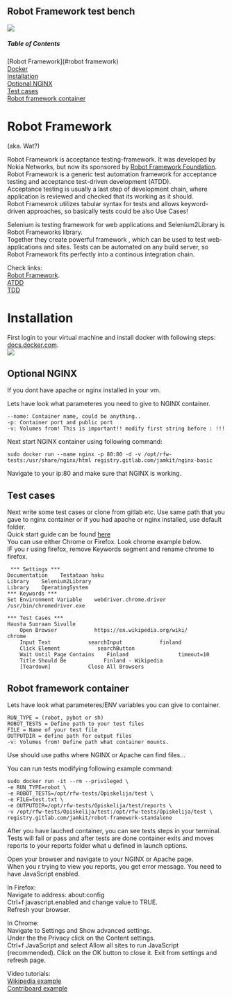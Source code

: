 ## Robot Framework test bench

![](http://qitaos.coding.me/img/logo.png)  

##### Table of Contents
[Robot Framework](#robot framework)    
[Docker](#docker)  
[Installation](#installation)  
 [Optional NGINX](#optionalnginx)  
 [Test cases](#testcases)  
 [Robot framework container](#robotframeworkcontainer)   
 


# Robot Framework
(aka. Wat?)

Robot Framework is acceptance testing-framework. It was developed by Nokia Networks, but now its sponsored by [Robot Framework Foundation](http://robotframework.org/foundation/).  
Robot Framework is a generic test automation framework for acceptance testing and acceptance test-driven development (ATDD).  
Acceptance testing is usually a last step of development chain, where application is reviewed and checked that its working as it should.  
Robot Framewrok utilizes tabular syntax for tests and allows keyword-driven approaches, so basically tests could be also Use Cases!  

Selenium is testing framework for web applications and Selenium2Library is Robot Frameworks library.  
Together they create powerful framework , which can be used to test web-applications and sites. Tests can be automated on any build server, so Robot Framework fits perfectly into a continous integration chain.  

Check links:  
[Robot Framework](http://robotframework.org/).  
[ATDD](https://en.wikipedia.org/wiki/Acceptance_test%E2%80%93driven_development)  
[TDD](https://en.wikipedia.org/wiki/Test-driven_development)  


# Installation

First login to your virtual machine and install docker with following steps: [docs.docker.com](https://docs.docker.com/engine/installation/).  
![](http://www.itzgeek.com/wp-content/uploads/2015/01/Docker-Logo.png)  


## Optional NGINX  
If you dont have apache or nginx installed in your vm.

Lets have look what parameteres you need to give to NGINX container.  
```
--name: Container name, could be anything..
-p: Container port and public port
-v: Volumes from! This is important!! modify first string before : !!!
```  

Next start NGINX container using following command:  
```
sudo docker run --name nginx -p 80:80 -d -v /opt/rfw-tests:/usr/share/nginx/html registry.gitlab.com/jamkit/nginx-basic  
```  

Navigate to your ip:80 and make sure that NGINX is working.  


## Test cases  

Next write some test cases or clone from gitlab etc. Use same path that you gave to nginx container or if you had apache or nginx installed, use default folder.  
Quick start guide can be found [here](https://github.com/robotframework/QuickStartGuide/blob/master/QuickStart.rst)  
You can use either Chrome or Firefox. Look chrome example below.  
IF you r using firefox, remove Keywords segment and rename chrome to firefox.  

```
 *** Settings ***
Documentation    Testataan haku
Library    Selenium2Library
Library    OperatingSystem
*** Keywords ***
Set Environment Variable    webdriver.chrome.driver      /usr/bin/chromedriver.exe

*** Test Cases ***
Hausta Suoraan Sivulle
    Open Browser            https://en.wikipedia.org/wiki/            chrome
    Input Text            searchInput            finland
    Click Element            searchButton
    Wait Until Page Contains    Finland                timeout=10
    Title Should Be            Finland - Wikipedia
    [Teardown]            Close All Browsers
```  


## Robot framework container

Lets have look what parameteres/ENV variables you can give to container.  
```
RUN_TYPE = (robot, pybot or sh)
ROBOT_TESTS = Define path to your test files
FILE = Name of your test file
OUTPUTDIR = define path for output files
-v: Volumes from! Define path what container mounts.
```  
Use should use paths where NGINX or Apache can find files...  

You can run tests modifying following example command:  
```
sudo docker run -it --rm --privileged \
-e RUN_TYPE=robot \
-e ROBOT_TESTS=/opt/rfw-tests/Opiskelija/test \
-e FILE=test.txt \
-e OUTPUTDIR=/opt/rfw-tests/Opiskelija/test/reports \
-v /opt/rfw-tests/Opiskelija/test:/opt/rfw-tests/Opiskelija/test \
registry.gitlab.com/jamkit/robot-framework-standalone 
```  

After you have lauched container, you can see tests steps in your terminal. Tests will fail or pass and after tests are done container exits and moves reports to your reports folder what u defined in launch options.  

Open your browser and navigate to your NGINX or Apache page.  
When you r trying to view you reports, you get error message. You need to have JavaScript enabled.  

In Firefox:  
Navigate to address: about:config  
Ctrl+f javascript.enabled and change value to TRUE.  
Refresh your browser.  

In Chrome:  
Navigate to Settings and Show advanced settings.  
Under the the Privacy click on the Content settings.  
Ctrl+f JavaScript and select Allow all sites to run JavaScript (recommended).
Click on the OK button to close it.
Exit from settings and refresh page.  

Video tutorials:  
[Wikipedia example](https://www.youtube.com/watch?v=b4kaNnC18gE)  
[Contriboard example](https://www.youtube.com/watch?v=e_J2R5K4gug)
